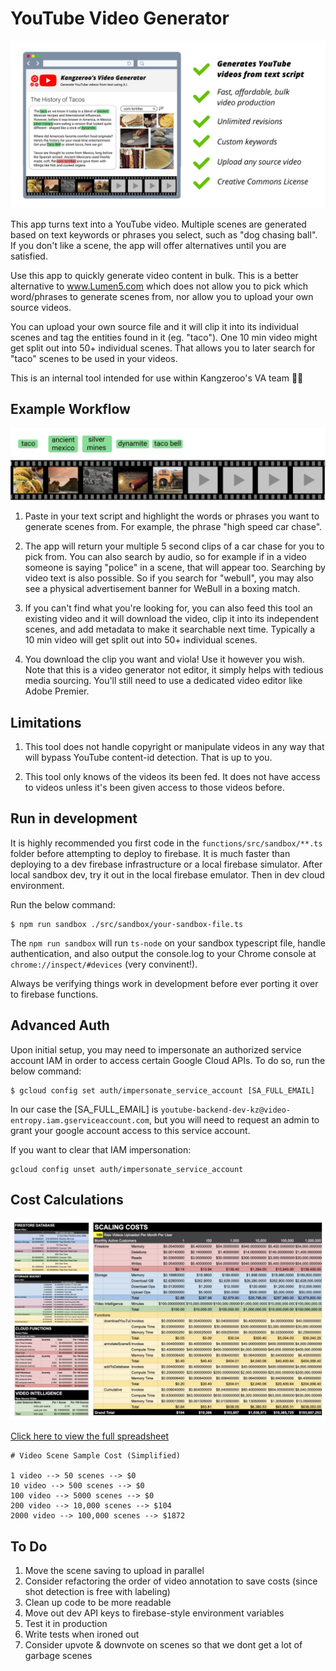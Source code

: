 # YouTube Video Generator

![demo](./assets/readme-image.jpg)

This app turns text into a YouTube video. Multiple scenes are generated based on text keywords or phrases you select, such as "dog chasing ball". If you don't like a scene, the app will offer alternatives until you are satisfied. 

Use this app to quickly generate video content in bulk. This is a better alternative to www.Lumen5.com which does not allow you to pick which word/phrases to generate scenes from, nor allow you to upload your own source videos.

You can upload your own source file and it will clip it into its individual scenes and tag the entities found in it (eg. "taco"). One 10 min video might get split out into 50+ individual scenes. That allows you to later search for "taco" scenes to be used in your videos.

This is an internal tool intended for use within Kangzeroo's VA team 💅💪


## Example Workflow

![demo](./assets/film-reel.jpg)


1. Paste in your text script and highlight the words or phrases you want to generate scenes from. For example, the phrase "high speed car chase".

2. The app will return your multiple 5 second clips of a car chase for you to pick from. You can also search by audio, so for example if in a video someone is saying "police" in a scene, that will appear too. Searching by video text is also possible. So if you search for "webull", you may also see a physical advertisement banner for WeBull in a boxing match.

3. If you can't find what you're looking for, you can also feed this tool an existing video and it will download the video, clip it into its independent scenes, and add metadata to make it searchable next time. Typically a 10 min video will get split out into 50+ individual scenes.

4. You download the clip you want and viola! Use it however you wish. Note that this is a video generator not editor, it simply helps with tedious media sourcing. You'll still need to use a dedicated video editor like Adobe Premier.

## Limitations

1. This tool does not handle copyright or manipulate videos in any way that will bypass YouTube content-id detection. That is up to you.

2. This tool only knows of the videos its been fed. It does not have access to videos unless it's been given access to those videos before.

## Run in development
It is highly recommended you first code in the `functions/src/sandbox/**.ts` folder before attempting to deploy to firebase. It is much faster than deploying to a dev firebase infrastructure or a local firebase simulator. After local sandbox dev, try it out in the local firebase emulator. Then in dev cloud environment.

Run the below command:
```
$ npm run sandbox ./src/sandbox/your-sandbox-file.ts
```

The `npm run sandbox` will run `ts-node` on your sandbox typescript file, handle authentication, and also output the console.log to your Chrome console at `chrome://inspect/#devices` (very convinent!).

Always be verifying things work in development before ever porting it over to firebase functions.

## Advanced Auth
Upon initial setup, you may need to impersonate an authorized service account IAM in order to access certain Google Cloud APIs. To do so, run the below command:

```
$ gcloud config set auth/impersonate_service_account [SA_FULL_EMAIL]
```

In our case the [SA_FULL_EMAIL] is `youtube-backend-dev-kz@video-entropy.iam.gserviceaccount.com`, but you will need to request an admin to grant your google account access to this service account.

If you want to clear that IAM impersonation:
```
gcloud config unset auth/impersonate_service_account
```

## Cost Calculations

![costs](./assets/cost-calculations.jpg)

[Click here to view the full spreadsheet](https://docs.google.com/spreadsheets/d/1PahIgWfpDr5yOXBfUPKXhtOMWBgpnYiYYs2ABJZMHBc/edit?usp=sharing)

```
# Video Scene Sample Cost (Simplified)

1 video --> 50 scenes --> $0
10 video --> 500 scenes --> $0
100 video --> 5000 scenes --> $0
200 video --> 10,000 scenes --> $104
2000 video --> 100,000 scenes --> $1872
```


## To Do
1. Move the scene saving to upload in parallel
2. Consider refactoring the order of video annotation to save costs (since shot detection is free with labeling)
3. Clean up code to be more readable
4. Move out dev API keys to firebase-style environment variables
5. Test it in production
6. Write tests when ironed out
7. Consider upvote & downvote on scenes so that we dont get a lot of garbage scenes